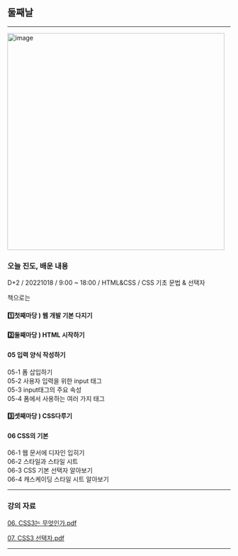 ## 둘째날
   
 
 ---
 
<img width="490" alt="image" src="https://user-images.githubusercontent.com/113709273/196216167-b3c8f461-d299-4af1-92d6-fd0797f30ee8.png">

### 오늘 진도, 배운 내용
D+2 / 20221018 / 9:00 ~ 18:00 / HTML&CSS / CSS 기초 문법 & 선택자   

책으로는 
 
#### 1️⃣첫째마당 ) 웹 개발 기본 다지기   

#### 2️⃣둘째마당 ) HTML 시작하기   
  
#### 05 입력 양식 작성하기    
05-1 폼 삽입하기    
05-2 사용자 입력을 위한 input 태그     
05-3 input태그의 주요 속성   
05-4 폼에서 사용하는 여러 가지 태그   

#### 3️⃣셋째마당 ) CSS다루기   
  
#### 06 CSS의 기본    
06-1 웹 문서에 디자인 입히기    
06-2 스타일과 스타일 시트     
06-3 CSS 기본 선택자 알아보기   
06-4 캐스케이딩 스타일 시트 알아보기   




---

### 강의 자료

[06. CSS3는 무엇인가.pdf](https://github.com/taeheehi/SeSAC/files/9806577/06.CSS3.pdf)


[07. CSS3 선택자.pdf](https://github.com/taeheehi/SeSAC/files/9806578/07.CSS3.pdf)


---
